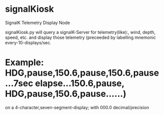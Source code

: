 # signalKiosk
SignalK Telemetry Display Node

signalKiosk.py will query a signalK-Server for telemetry(like):, wind, depth, speed, etc.
and display those telemetry (preceeded by labelling mnemonic every-10-displays/sec.
# Example: HDG,pause,150.6,pause,150.6,pause...7sec elapse...150.6,pause, HDG,pause,150.6,pause......)
on a 4-character,seven-segment-display; with 000.0 decimal/precision
